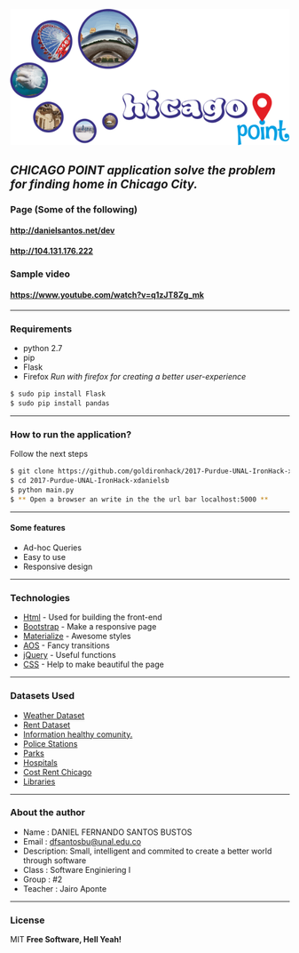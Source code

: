![Alt Planarity testing](static/img/logo_desc.png?raw=true "Logo")

***CHICAGO POINT application  solve the problem for finding home in Chicago City.***
---

### Page (Some of the following)
#### http://danielsantos.net/dev
#### http://104.131.176.222


### Sample video
#### https://www.youtube.com/watch?v=q1zJT8Zg_mk

---
### Requirements
* python 2.7
* pip
* Flask
* Firefox *Run with firefox for creating a better user-experience*

```sh
$ sudo pip install Flask
$ sudo pip install pandas
```

---
### How to run the application?
Follow the next steps

```sh
$ git clone https://github.com/goldironhack/2017-Purdue-UNAL-IronHack-xdanielsb.git
$ cd 2017-Purdue-UNAL-IronHack-xdanielsb
$ python main.py
$ ** Open a browser an write in the the url bar localhost:5000 **
```
---

#### Some features

  - Ad-hoc Queries
  - Easy to use
  - Responsive design

---

### Technologies

* [Html] - Used for building the front-end
* [Bootstrap] - Make a responsive page
* [Materialize] - Awesome styles
* [AOS] - Fancy transitions
* [jQuery] - Useful functions
* [CSS] - Help to make beautiful the page

---

### Datasets Used

* [Weather Dataset]( https://www.ncdc.noaa.gov/cdo-web/api/v2/datasets)
* [Rent Dataset](https://data.cityofchicago.org/resource/uahe-iimk.json)
* [Information healthy comunity.](https://data.cityofchicago.org/resource/iqnk-2tcu.json)
* [Police Stations](https://data.cityofchicago.org/resource/gkur-vufi.json)
* [Parks](https://data.cityofchicago.org/resource/4xwe-2j3y.json)
* [Hospitals](https://data.cityofchicago.org/resource/cjg8-dbka.json)
* [Cost Rent Chicago](https://www.zumper.com/blog/2015/03/chicago-rent-prices-by-neighborhood-february-2015/)
* [Libraries](https://data.cityofchicago.org/resource/x8fc-8rcq.json)

---

### About the author

* Name : DANIEL FERNANDO SANTOS BUSTOS
* Email : dfsantosbu@unal.edu.co
* Description: Small, intelligent and commited to create a better world through software
* Class : Software Enginiering I
* Group : #2
* Teacher : Jairo Aponte

---

### License

MIT
**Free Software, Hell Yeah!**


[comment]: <> (References)
[Bootstrap]: <http://getbootstrap.com/>
[HTML]: <http://html.com/>
[JQuery]: <http://jquery.com/>
[CSS]: <http://html.com/>
[AOS]: <https://michalsnik.github.io/aos/>
[Materialize]: <http://materializecss.com/>
